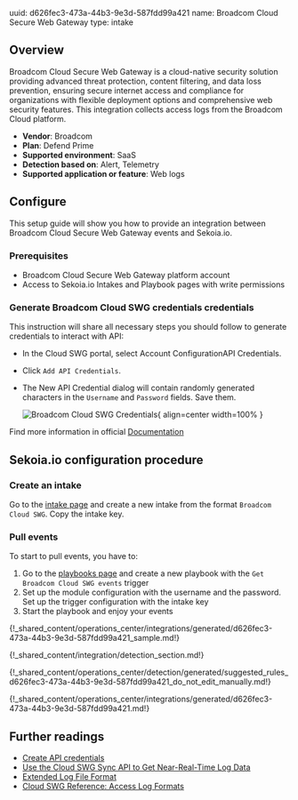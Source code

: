 uuid: d626fec3-473a-44b3-9e3d-587fdd99a421
name: Broadcom Cloud Secure Web Gateway
type: intake

## Overview

Broadcom Cloud Secure Web Gateway is a cloud-native security solution providing advanced threat protection, content filtering, and data loss prevention, ensuring secure internet access and compliance for organizations with flexible deployment options and comprehensive web security features. This integration collects access logs from the Broadcom Cloud platform.

- **Vendor**: Broadcom
- **Plan**: Defend Prime
- **Supported environment**: SaaS
- **Detection based on**: Alert, Telemetry
- **Supported application or feature**: Web logs

## Configure

This setup guide will show you how to provide an integration between Broadcom Cloud Secure Web Gateway events and Sekoia.io.

### Prerequisites

- Broadcom Cloud Secure Web Gateway platform account
- Access to Sekoia.io Intakes and Playbook pages with write permissions

### Generate Broadcom Cloud SWG credentials credentials

This instruction will share all necessary steps you should follow to generate credentials to interact with API:

- In the Cloud SWG portal, select Account ConfigurationAPI Credentials.
- Click `Add API Credentials`.
- The New API Credential dialog will contain randomly generated characters in the `Username` and `Password` fields. Save them.

    ![Broadcom Cloud SWG Credentials](/assets/instructions/broadcom/credentials.png){ align=center width=100% }

Find more information in official [Documentation](https://techdocs.broadcom.com/us/en/symantec-security-software/web-and-network-security/cloud-swg/help/cloudswg-api-reference/api-keys.html)

## Sekoia.io configuration procedure

### Create an intake

Go to the [intake page](https://app.sekoia.io/operations/intakes) and create a new intake from the format `Broadcom Cloud SWG`. Copy the intake key.

### Pull events

To start to pull events, you have to:

1. Go to the [playbooks page](https://app.sekoia.io/operations/playbooks) and create a new playbook with the `Get Broadcom Cloud SWG events` trigger
2. Set up the module configuration with the username and the password. Set up the trigger configuration with the intake key
3. Start the playbook and enjoy your events

{!_shared_content/operations_center/integrations/generated/d626fec3-473a-44b3-9e3d-587fdd99a421_sample.md!}

{!_shared_content/integration/detection_section.md!}

{!_shared_content/operations_center/detection/generated/suggested_rules_d626fec3-473a-44b3-9e3d-587fdd99a421_do_not_edit_manually.md!}

{!_shared_content/operations_center/integrations/generated/d626fec3-473a-44b3-9e3d-587fdd99a421.md!}

## Further readings

- [Create API credentials](https://techdocs.broadcom.com/us/en/symantec-security-software/web-and-network-security/cloud-swg/help/cloudswg-api-reference/api-keys.html)
- [Use the Cloud SWG Sync API to Get Near-Real-Time Log Data](https://techdocs.broadcom.com/us/en/symantec-security-software/web-and-network-security/cloud-swg/help/cloudswg-api-reference/report-sync-about.html)
- [Extended Log File Format](https://www.w3.org/TR/WD-logfile.html)
- [Cloud SWG Reference: Access Log Formats](https://techdocs.broadcom.com/us/en/symantec-security-software/web-and-network-security/cloud-swg/help/wss-reference/accesslogformats-ref.html)
